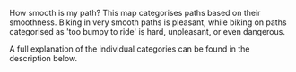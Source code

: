 How smooth is my path?
This map categorises paths based on their smoothness. Biking in very smooth paths is pleasant, while biking on paths categorised as 'too bumpy to ride' is hard, unpleasant, or even dangerous.

A full explanation of the individual categories can be found in the description below.